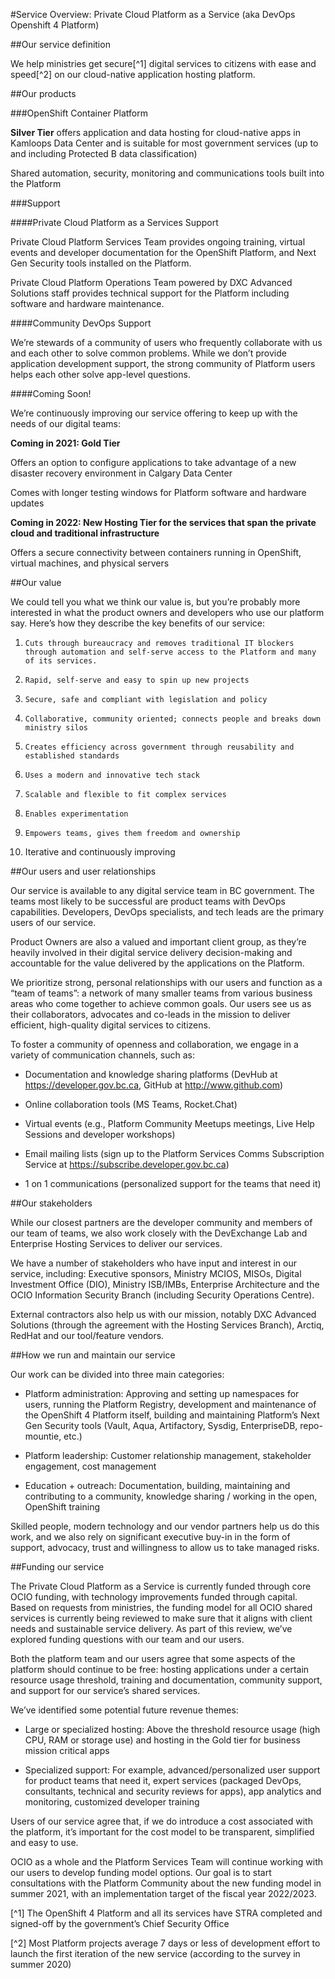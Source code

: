 #Service Overview: Private Cloud Platform as a Service (aka DevOps Openshift 4 Platform)

  
##Our service definition 

We help ministries get secure[^1] digital services to citizens with ease and speed[^2] on our cloud-native application hosting platform.   


##Our products 

###OpenShift Container Platform 

**Silver Tier** offers application and data hosting for cloud-native apps in Kamloops Data Center and is suitable for most government services (up to and including Protected B data classification) 

Shared automation, security, monitoring and communications tools built into the Platform 

###Support 

####Private Cloud Platform as a Services Support 

Private Cloud Platform Services Team provides ongoing training, virtual events and developer documentation for the OpenShift Platform, and Next Gen Security tools installed on the Platform.  

Private Cloud Platform Operations Team powered by DXC Advanced Solutions staff provides technical support for the Platform including software and hardware maintenance. 

####Community DevOps Support 

We’re stewards of a community of users who frequently collaborate with us and each other to solve common problems. While we don’t provide application development support, the strong community of Platform users helps each other solve app-level questions. 

####Coming Soon! 

We’re continuously improving our service offering to keep up with the needs of our digital teams: 

**Coming in 2021: Gold Tier** 

Offers an option to configure applications to take advantage of a new disaster recovery environment in Calgary Data Center 

Comes with longer testing windows for Platform software and hardware updates 

**Coming in 2022: New Hosting Tier for the services that span the private cloud and traditional infrastructure** 

Offers a secure connectivity between containers running in OpenShift, virtual machines, and physical servers 

##Our value 

We could tell you what we think our value is, but you’re probably more interested in what the product owners and developers who use our platform say. Here’s how they describe the key benefits of our service: 

1.     Cuts through bureaucracy and removes traditional IT blockers through automation and self-serve access to the Platform and many of its services. 

2.     Rapid, self-serve and easy to spin up new projects 

3.     Secure, safe and compliant with legislation and policy 

4.     Collaborative, community oriented; connects people and breaks down ministry silos 

5.     Creates efficiency across government through reusability and established standards 

6.     Uses a modern and innovative tech stack 

7.     Scalable and flexible to fit complex services 

8.     Enables experimentation 

9.     Empowers teams, gives them freedom and ownership 

10.  Iterative and continuously improving 


##Our users and user relationships 

Our service is available to any digital service team in BC government. The teams most likely to be successful are product teams with DevOps capabilities. Developers, DevOps specialists, and tech leads are the primary users of our service. 

Product Owners are also a valued and important client group, as they’re heavily involved in their digital service delivery decision-making and accountable for the value delivered by the applications on the Platform. 

We prioritize strong, personal relationships with our users and function as a “team of teams”: a network of many smaller teams from various business areas who come together to achieve common goals. Our users see us as their collaborators, advocates and co-leads in the mission to deliver efficient, high-quality digital services to citizens. 

To foster a community of openness and collaboration, we engage in a variety of communication channels, such as: 

*  Documentation and knowledge sharing platforms (DevHub at https://developer.gov.bc.ca, GitHub at http://www.github.com) 

*  Online collaboration tools (MS Teams, Rocket.Chat) 

*  Virtual events (e.g., Platform Community Meetups meetings, Live Help Sessions and developer workshops) 

*  Email mailing lists (sign up to the Platform Services Comms Subscription Service at https://subscribe.developer.gov.bc.ca) 

*  1 on 1 communications (personalized support for the teams that need it) 

##Our stakeholders 

While our closest partners are the developer community and members of our team of teams, we also work closely with the DevExchange Lab and Enterprise Hosting Services to deliver our services. 

We have a number of stakeholders who have input and interest in our service, including: Executive sponsors, Ministry MCIOS, MISOs, Digital Investment Office (DIO), Ministry ISB/IMBs, Enterprise Architecture and the OCIO Information Security Branch (including Security Operations Centre). 

External contractors also help us with our mission, notably DXC Advanced Solutions (through the agreement with the Hosting Services Branch), Arctiq, RedHat and our tool/feature vendors. 

##How we run and maintain our service 

Our work can be divided into three main categories: 

*  Platform administration: Approving and setting up namespaces for users, running the Platform Registry, development and maintenance of the OpenShift 4 Platform itself, building and maintaining Platform’s Next Gen Security tools (Vault, Aqua, Artifactory, Sysdig, EnterpriseDB, repo-mountie, etc.) 

*  Platform leadership: Customer relationship management, stakeholder engagement, cost management 

*  Education + outreach: Documentation, building, maintaining and contributing to a community, knowledge sharing / working in the open, OpenShift training 

Skilled people, modern technology and our vendor partners help us do this work, and we also rely on significant executive buy-in in the form of support, advocacy, trust and willingness to allow us to take managed risks. 

##Funding our service 

The Private Cloud Platform as a Service is currently funded through core OCIO funding, with technology improvements funded through capital. Based on requests from ministries, the funding model for all OCIO shared services is currently being reviewed to make sure that it aligns with client needs and sustainable service delivery. As part of this review, we’ve explored funding questions with our team and our users. 

Both the platform team and our users agree that some aspects of the platform should continue to be free: hosting applications under a certain resource usage threshold, training and documentation, community support, and support for our service’s shared services. 

We’ve identified some potential future revenue themes: 

*  Large or specialized hosting: Above the threshold resource usage (high CPU, RAM or storage use) and hosting in the Gold tier for business mission critical apps 

*  Specialized support: For example, advanced/personalized user support for product teams that need it, expert services (packaged DevOps, consultants, technical and security reviews for apps), app analytics and monitoring, customized developer training 

Users of our service agree that, if we do introduce a cost associated with the platform, it’s important for the cost model to be transparent, simplified and easy to use. 

OCIO as a whole and the Platform Services Team will continue working with our users to develop funding model options. Our goal is to start consultations with the Platform Community about the new funding model in summer 2021, with an implementation target of the fiscal year 2022/2023. 

  

[^1] The OpenShift 4 Platform and all its services have STRA completed and signed-off by the government’s Chief Security Office 

[^2] Most Platform projects average 7 days or less of development effort to launch the first iteration of the new service (according to the survey in summer 2020) 

 
 

 

